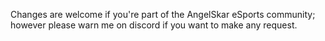 Changes are welcome if you're part of the AngelSkar eSports community; however please warn me on discord if you want to make any request.
